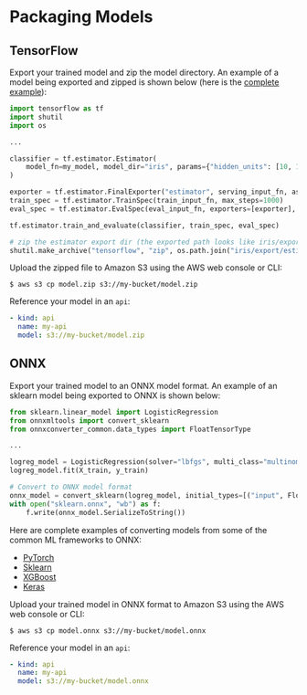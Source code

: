 # Packaging Models

## TensorFlow

Export your trained model and zip the model directory. An example of a model being exported and zipped is shown below (here is the [complete example](https://github.com/cortexlabs/cortex/blob/master/examples/iris/models/tensorflow_model.py)):

```Python
import tensorflow as tf
import shutil
import os

...

classifier = tf.estimator.Estimator(
    model_fn=my_model, model_dir="iris", params={"hidden_units": [10, 10], "n_classes": 3}
)

exporter = tf.estimator.FinalExporter("estimator", serving_input_fn, as_text=False)
train_spec = tf.estimator.TrainSpec(train_input_fn, max_steps=1000)
eval_spec = tf.estimator.EvalSpec(eval_input_fn, exporters=[exporter], name="estimator-eval")

tf.estimator.train_and_evaluate(classifier, train_spec, eval_spec)

# zip the estimator export dir (the exported path looks like iris/export/estimator/1562353043/)
shutil.make_archive("tensorflow", "zip", os.path.join("iris/export/estimator"))
```

Upload the zipped file to Amazon S3 using the AWS web console or CLI:

```text
$ aws s3 cp model.zip s3://my-bucket/model.zip
```

Reference your model in an `api`:

```yaml
- kind: api
  name: my-api
  model: s3://my-bucket/model.zip
```

## ONNX

Export your trained model to an ONNX model format. An example of an sklearn model being exported to ONNX is shown below:

```Python
from sklearn.linear_model import LogisticRegression
from onnxmltools import convert_sklearn
from onnxconverter_common.data_types import FloatTensorType

...

logreg_model = LogisticRegression(solver="lbfgs", multi_class="multinomial")
logreg_model.fit(X_train, y_train)

# Convert to ONNX model format
onnx_model = convert_sklearn(logreg_model, initial_types=[("input", FloatTensorType([1, 4]))])
with open("sklearn.onnx", "wb") as f:
    f.write(onnx_model.SerializeToString())
```

Here are complete examples of converting models from some of the common ML frameworks to ONNX:

* [PyTorch](https://github.com/cortexlabs/cortex/blob/master/examples/iris/models/pytorch_model.py)
* [Sklearn](https://github.com/cortexlabs/cortex/blob/master/examples/iris/models/sklearn_model.py)
* [XGBoost](https://github.com/cortexlabs/cortex/blob/master/examples/iris/models/xgboost_model.py)
* [Keras](https://github.com/cortexlabs/cortex/blob/master/examples/iris/models/keras_model.py)

Upload your trained model in ONNX format to Amazon S3 using the AWS web console or CLI:

```text
$ aws s3 cp model.onnx s3://my-bucket/model.onnx
```

Reference your model in an `api`:

```yaml
- kind: api
  name: my-api
  model: s3://my-bucket/model.onnx
```
